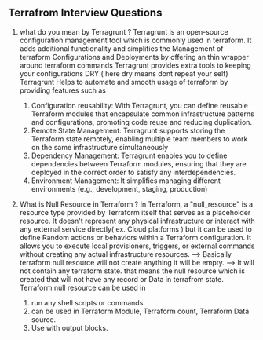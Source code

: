 Terrafrom Interview Questions 
-----------------------------

1. what do you mean by Terragrunt ?
   Terragrunt is an open-source configuration management tool which is commonly used in terraform.
   It adds additional functionality and simplifies the Management of terraform Configurations and Deployments by offering an thin wrapper around terraform commands 
   Terragrunt provides extra tools to keeping your configurations DRY ( here dry means dont repeat your self)
   Terragrunt Helps to automate and smooth usage of terraform by providing features such as 
     1. Configuration reusability:
           With Terragrunt, you can define reusable Terraform modules that encapsulate common infrastructure patterns and configurations, promoting code reuse and reducing duplication.  
     2. Remote State Management:
           Terragrunt supports storing the Terraform state remotely, enabling multiple team members to work on the same infrastructure simultaneously
     3. Dependency Management:
           Terragrunt enables you to define dependencies between Terraform modules, ensuring that they are deployed in the correct order to satisfy any interdependencies.
     4. Environment Management:
           It simplifies managing different environments (e.g., development, staging, production) 

2. What is Null Resource in Terraform ?
   In Terraform, a "null_resource" is a resource type provided by Terraform itself that serves as a placeholder resource. It doesn't represent any physical infrastructure or interact with any external service directly( ex. Cloud platforms ) but  it can be used to define Random actions or behaviors within a Terraform configuration.
   It allows you to execute local provisioners, triggers, or external commands without creating any actual infrastructure resources.
    --> Basically terraform null resource will not create anything it will be empty.
    --> It will not contain any terraform state. that means the null resource which is created that will not have any record or Data    in terrafrom state. 
   Terraform null resource can be used in 
     1. run any shell scripts or commands.
     2. can be used in Terraform Module, Terraform count, Terraform Data source.
     3. Use with output blocks.
